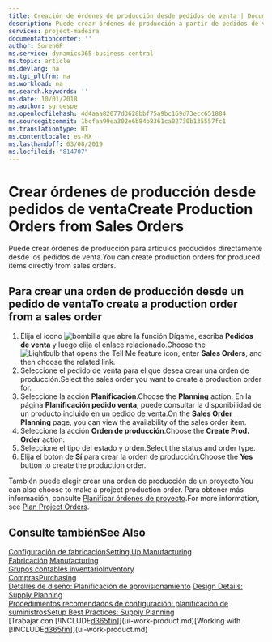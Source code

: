 ```yaml
---
title: Creación de órdenes de producción desde pedidos de venta | Documentos de Microsoft
description: Puede crear órdenes de producción a partir de pedidos de venta en el departamento Ventas y Marketing.
services: project-madeira
documentationcenter: ''
author: SorenGP
ms.service: dynamics365-business-central
ms.topic: article
ms.devlang: na
ms.tgt_pltfrm: na
ms.workload: na
ms.search.keywords: ''
ms.date: 10/01/2018
ms.author: sgroespe
ms.openlocfilehash: 4d4aaa82077d3628bbf75a9bc169d73ecc651884
ms.sourcegitcommit: 1bcfaa99ea302e6b84b8361ca02730b135557fc1
ms.translationtype: HT
ms.contentlocale: es-MX
ms.lasthandoff: 03/08/2019
ms.locfileid: "814707"
---
```

# <a name="create-production-orders-from-sales-orders"></a><span data-ttu-id="5b0b3-103">Crear órdenes de producción desde pedidos de venta</span><span class="sxs-lookup"><span data-stu-id="5b0b3-103">Create Production Orders from Sales Orders</span></span>
<span data-ttu-id="5b0b3-104">Puede crear órdenes de producción para artículos producidos directamente desde los pedidos de venta.</span><span class="sxs-lookup"><span data-stu-id="5b0b3-104">You can create production orders for produced items directly from sales orders.</span></span>  

## <a name="to-create-a-production-order-from-a-sales-order"></a><span data-ttu-id="5b0b3-105">Para crear una orden de producción desde un pedido de venta</span><span class="sxs-lookup"><span data-stu-id="5b0b3-105">To create a production order from a sales order</span></span>  

1.  <span data-ttu-id="5b0b3-106">Elija el icono ![bombilla que abre la función Dígame](media/ui-search/search_small.png "Dígame que desea hacer"), escriba **Pedidos de venta** y luego elija el enlace relacionado.</span><span class="sxs-lookup"><span data-stu-id="5b0b3-106">Choose the ![Lightbulb that opens the Tell Me feature](media/ui-search/search_small.png "Tell me what you want to do") icon, enter **Sales Orders**, and then choose the related link.</span></span>  
2.  <span data-ttu-id="5b0b3-107">Seleccione el pedido de venta para el que desea crear una orden de producción.</span><span class="sxs-lookup"><span data-stu-id="5b0b3-107">Select the sales order you want to create a production order for.</span></span>  
3.  <span data-ttu-id="5b0b3-108">Seleccione la acción **Planificación**.</span><span class="sxs-lookup"><span data-stu-id="5b0b3-108">Choose the **Planning** action.</span></span> <span data-ttu-id="5b0b3-109">En la página **Planificación pedido venta**, puede consultar la disponibilidad de un producto incluido en un pedido de venta.</span><span class="sxs-lookup"><span data-stu-id="5b0b3-109">On the **Sales Order Planning** page, you can view the availability of the sales order item.</span></span>  
4.  <span data-ttu-id="5b0b3-110">Seleccione la acción **Orden de producción**.</span><span class="sxs-lookup"><span data-stu-id="5b0b3-110">Choose the **Create Prod. Order** action.</span></span>  
5.  <span data-ttu-id="5b0b3-111">Seleccione el tipo del estado y orden.</span><span class="sxs-lookup"><span data-stu-id="5b0b3-111">Select the status and order type.</span></span>  
6.  <span data-ttu-id="5b0b3-112">Elija el botón de **Sí** para crear la orden de producción.</span><span class="sxs-lookup"><span data-stu-id="5b0b3-112">Choose the **Yes** button to create the production order.</span></span>

<span data-ttu-id="5b0b3-113">También puede elegir crear una orden de producción de un proyecto.</span><span class="sxs-lookup"><span data-stu-id="5b0b3-113">You can also choose to make a project production order.</span></span> <span data-ttu-id="5b0b3-114">Para obtener más información, consulte [Planificar órdenes de proyecto](production-how-to-plan-project-orders.md).</span><span class="sxs-lookup"><span data-stu-id="5b0b3-114">For more information, see [Plan Project Orders](production-how-to-plan-project-orders.md).</span></span>   

## <a name="see-also"></a><span data-ttu-id="5b0b3-115">Consulte también</span><span class="sxs-lookup"><span data-stu-id="5b0b3-115">See Also</span></span>  
[<span data-ttu-id="5b0b3-116">Configuración de fabricación</span><span class="sxs-lookup"><span data-stu-id="5b0b3-116">Setting Up Manufacturing</span></span>](production-configure-production-processes.md)  
<span data-ttu-id="5b0b3-117">[Fabricación](production-manage-manufacturing.md)  </span><span class="sxs-lookup"><span data-stu-id="5b0b3-117">[Manufacturing](production-manage-manufacturing.md)  </span></span>  
[<span data-ttu-id="5b0b3-118">Grupos contables inventario</span><span class="sxs-lookup"><span data-stu-id="5b0b3-118">Inventory</span></span>](inventory-manage-inventory.md)  
[<span data-ttu-id="5b0b3-119">Compras</span><span class="sxs-lookup"><span data-stu-id="5b0b3-119">Purchasing</span></span>](purchasing-manage-purchasing.md)  
<span data-ttu-id="5b0b3-120">[Detalles de diseño: Planificación de aprovisionamiento](design-details-supply-planning.md) </span><span class="sxs-lookup"><span data-stu-id="5b0b3-120">[Design Details: Supply Planning](design-details-supply-planning.md) </span></span>  
[<span data-ttu-id="5b0b3-121">Procedimientos recomendados de configuración: planificación de suministros</span><span class="sxs-lookup"><span data-stu-id="5b0b3-121">Setup Best Practices: Supply Planning</span></span>](setup-best-practices-supply-planning.md)  
<span data-ttu-id="5b0b3-122">[Trabajar con [!INCLUDE[d365fin](includes/d365fin_md.md)]](ui-work-product.md)</span><span class="sxs-lookup"><span data-stu-id="5b0b3-122">[Working with [!INCLUDE[d365fin](includes/d365fin_md.md)]](ui-work-product.md)</span></span>
